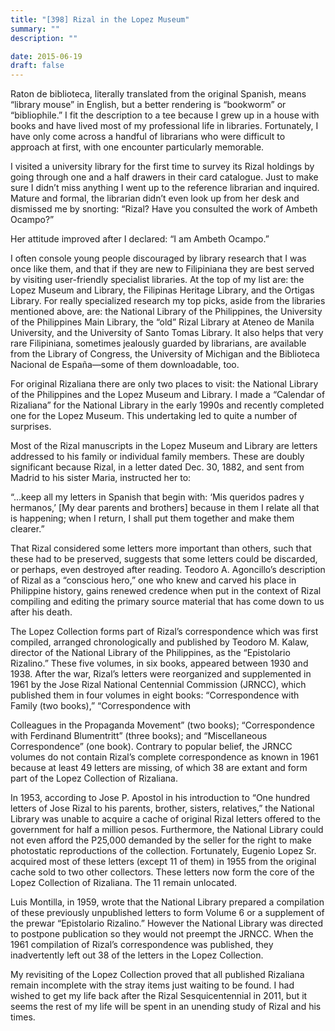 ```yaml
---
title: "[398] Rizal in the Lopez Museum"
summary: ""
description: ""

date: 2015-06-19
draft: false
---
```


Raton de biblioteca, literally translated from the original Spanish, means “library mouse” in English, but a better rendering is “bookworm” or “bibliophile.” I fit the description to a tee because I grew up in a house with books and have lived most of my professional life in libraries. Fortunately, I have only come across a handful of librarians who were difficult to approach at first, with one encounter particularly memorable.

I visited a university library for the first time to survey its Rizal holdings by going through one and a half drawers in their card catalogue. Just to make sure I didn’t miss anything I went up to the reference librarian and inquired. Mature and formal, the librarian didn’t even look up from her desk and dismissed me by snorting: “Rizal? Have you consulted the work of Ambeth Ocampo?”

Her attitude improved after I declared: “I am Ambeth Ocampo.”

I often console young people discouraged by library research that I was once like them, and that if they are new to Filipiniana they are best served by visiting user-friendly specialist libraries. At the top of my list are: the Lopez Museum and Library, the Filipinas Heritage Library, and the Ortigas Library. For really specialized research my top picks, aside from the libraries mentioned above, are: the National Library of the Philippines, the University of the Philippines Main Library, the “old” Rizal Library at Ateneo de Manila University, and the University of Santo Tomas Library. It also helps that very rare Filipiniana, sometimes jealously guarded by librarians, are available from the Library of Congress, the University of Michigan and the Biblioteca Nacional de España—some of them downloadable, too.

For original Rizaliana there are only two places to visit: the National Library of the Philippines and the Lopez Museum and Library. I made a “Calendar of Rizaliana” for the National Library in the early 1990s and recently completed one for the Lopez Museum. This undertaking led to quite a number of surprises.

Most of the Rizal manuscripts in the Lopez Museum and Library are letters addressed to his family or individual family members. These are doubly significant because Rizal, in a letter dated Dec. 30, 1882, and sent from Madrid to his sister Maria, instructed her to:

“…keep all my letters in Spanish that begin with: ‘Mis queridos padres y hermanos,’ [My dear parents and brothers] because in them I relate all that is happening; when I return, I shall put them together and make them clearer.”

That Rizal considered some letters more important than others, such that these had to be preserved, suggests that some letters could be discarded, or perhaps, even destroyed after reading. Teodoro A. Agoncillo’s description of Rizal as a “conscious hero,” one who knew and carved his place in Philippine history, gains renewed credence when put in the context of Rizal compiling and editing the primary source material that has come down to us after his death.

The Lopez Collection forms part of Rizal’s correspondence which was first compiled, arranged chronologically and published by Teodoro M. Kalaw, director of the National Library of the Philippines, as the “Epistolario Rizalino.” These five volumes, in six books, appeared between 1930 and 1938. After the war, Rizal’s letters were reorganized and supplemented in 1961 by the Jose Rizal National Centennial Commission (JRNCC), which published them in four volumes in eight books: “Correspondence with Family (two books),” “Correspondence with

Colleagues in the Propaganda Movement” (two books); “Correspondence with Ferdinand Blumentritt” (three books); and “Miscellaneous Correspondence” (one book). Contrary to popular belief, the JRNCC volumes do not contain Rizal’s complete correspondence as known in 1961 because at least 49 letters are missing, of which 38 are extant and form part of the Lopez Collection of Rizaliana.

In 1953, according to Jose P. Apostol in his introduction to “One hundred letters of Jose Rizal to his parents, brother, sisters, relatives,” the National Library was unable to acquire a cache of original Rizal letters offered to the government for half a million pesos. Furthermore, the National Library could not even afford the P25,000 demanded by the seller for the right to make photostatic reproductions of the collection. Fortunately, Eugenio Lopez Sr. acquired most of these letters (except 11 of them) in 1955 from the original cache sold to two other collectors. These letters now form the core of the Lopez Collection of Rizaliana. The 11 remain unlocated.

Luis Montilla, in 1959, wrote that the National Library prepared a compilation of these previously unpublished letters to form Volume 6 or a supplement of the prewar “Epistolario Rizalino.” However the National Library was directed to postpone publication so they would not preempt the JRNCC. When the 1961 compilation of Rizal’s correspondence was published, they inadvertently left out 38 of the letters in the Lopez Collection.

My revisiting of the Lopez Collection proved that all published Rizaliana remain incomplete with the stray items just waiting to be found. I had wished to get my life back after the Rizal Sesquicentennial in 2011, but it seems the rest of my life will be spent in an unending study of Rizal and his times.
